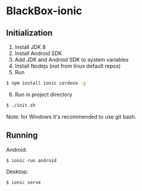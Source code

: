 BlackBox-ionic
===============

Initialization
--------------
1. Install JDK 8
2. Install Android SDK
3. Add JDK and Android SDK to system variables
4. Install Nodejs (not from linux default repos)
5. Run

```bash
$ npm install ionic cordova -g
```

6. Run in project directory

```bash
$ ./init.sh
```

Note: for Windows it's recommended to use git bash.

Running
-------

Android:
```bash
$ ionic run android
```

Desktop:
```bash
$ ionic serve
```